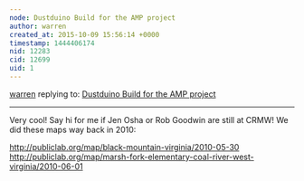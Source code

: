 ```yaml
---
node: Dustduino Build for the AMP project
author: warren
created_at: 2015-10-09 15:56:14 +0000
timestamp: 1444406174
nid: 12283
cid: 12699
uid: 1
---
```




[warren](../profile/warren) replying to: [Dustduino Build for the AMP project](../notes/LauraChipley/10-09-2015/dustduino-build-for-the-amp-project)

----
Very cool! Say hi for me if Jen Osha or Rob Goodwin are still at CRMW! We did these maps way back in 2010:

http://publiclab.org/map/black-mountain-virginia/2010-05-30
http://publiclab.org/map/marsh-fork-elementary-coal-river-west-virginia/2010-06-01
